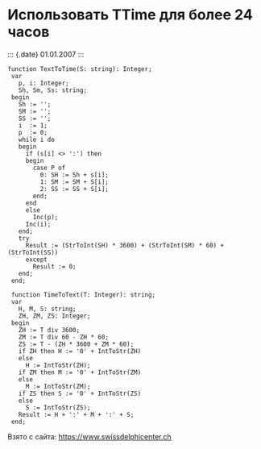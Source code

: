Использовать TTime для более 24 часов
=====================================

::: {.date}
01.01.2007
:::

    function TextToTime(S: string): Integer;
     var
       p, i: Integer;
       Sh, Sm, Ss: string;
     begin
       Sh := '';
       SM := '';
       SS := '';
       i  := 1;
       p  := 0;
       while i do
       begin
         if (s[i] <> ':') then
         begin
           case P of
             0: SH := Sh + s[i];
             1: SM := SM + S[i];
             2: SS := SS + S[i];
           end;
         end
         else
           Inc(p);
         Inc(i);
       end;
       try
         Result := (StrToInt(SH) * 3600) + (StrToInt(SM) * 60) + (StrToInt(SS))
         except
           Result := 0;
       end;
     end;
     
     function TimeToText(T: Integer): string;
     var
       H, M, S: string;
       ZH, ZM, ZS: Integer;
     begin
       ZH := T div 3600;
       ZM := T div 60 - ZH * 60;
       ZS := T - (ZH * 3600 + ZM * 60);
       if ZH then H := '0' + IntToStr(ZH)
       else
         H := IntToStr(ZH);
       if ZM then M := '0' + IntToStr(ZM)
       else
         M := IntToStr(ZM);
       if ZS then S := '0' + IntToStr(ZS)
       else
         S := IntToStr(ZS);
       Result := H + ':' + M + ':' + S;
     end;

Взято с сайта: <https://www.swissdelphicenter.ch>

 
